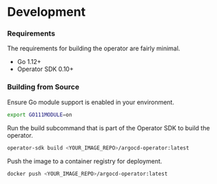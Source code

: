 
# Development

### Requirements

The requirements for building the operator are fairly minimal.

 * Go 1.12+
 * Operator SDK 0.10+

### Building from Source

Ensure Go module support is enabled in your environment.

```bash
export GO111MODULE=on

```

Run the build subcommand that is part of the Operator SDK to build the operator.

```bash
operator-sdk build <YOUR_IMAGE_REPO>/argocd-operator:latest
```

Push the image to a container registry for deployment.

```bash
docker push <YOUR_IMAGE_REPO>/argocd-operator:latest
```
